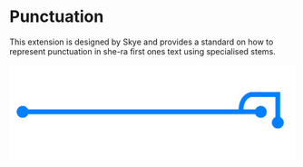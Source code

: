 # Punctuation

This extension is designed by Skye and provides a standard on how to represent punctuation in she-ra first ones text using specialised stems.

![exclamation_mark](./source/exclamation.svg)
